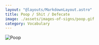 ```yaml
---
layout: "@layouts/MarkdownLayout.astro"
title: Poop / Shit / Defecate
image: ./assets/images-of-signs/poop.gif
category: Vocabulary
---
```


![Poop](@signs/poop.gif)
